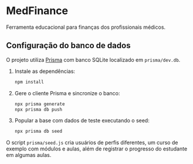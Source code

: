 # MedFinance

Ferramenta educacional para finanças dos profissionais médicos.

## Configuração do banco de dados

O projeto utiliza [Prisma](https://www.prisma.io/) com banco SQLite localizado em `prisma/dev.db`.

1. Instale as dependências:
   ```bash
   npm install
   ```
2. Gere o cliente Prisma e sincronize o banco:
   ```bash
   npx prisma generate
   npx prisma db push
   ```
3. Popular a base com dados de teste executando o seed:
   ```bash
   npx prisma db seed
   ```

O script `prisma/seed.js` cria usuários de perfis diferentes, um curso de exemplo com módulos e aulas, além de registrar o progresso do estudante em algumas aulas.
